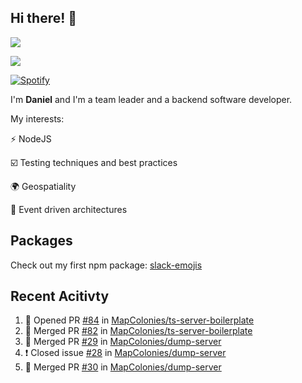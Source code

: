 ## Hi there! 👋
<p>
  <img src="https://i.imgur.com/agb7xe9.png" />
</p>
<p>
  <img src="https://github-readme-stats.vercel.app/api?username=syncush&theme=tokyonight">
</p>

[![Spotify](https://novatorem-rust.vercel.app/api/spotify)](https://open.spotify.com/user/syncush)

I'm **Daniel** and I'm a team leader and a backend software developer.

My interests:

⚡ NodeJS

☑️ Testing techniques and best practices

🌍 Geospatiality

🧠 Event driven architectures

## Packages
Check out my first npm package: [slack-emojis](https://www.npmjs.com/package/slack-emojis)

## Recent Acitivty
<!--START_SECTION:activity-->
1. 💪 Opened PR [#84](https://github.com/MapColonies/ts-server-boilerplate/pull/84) in [MapColonies/ts-server-boilerplate](https://github.com/MapColonies/ts-server-boilerplate)
2. 🎉 Merged PR [#82](https://github.com/MapColonies/ts-server-boilerplate/pull/82) in [MapColonies/ts-server-boilerplate](https://github.com/MapColonies/ts-server-boilerplate)
3. 🎉 Merged PR [#29](https://github.com/MapColonies/dump-server/pull/29) in [MapColonies/dump-server](https://github.com/MapColonies/dump-server)
4. ❗️ Closed issue [#28](https://github.com/MapColonies/dump-server/issues/28) in [MapColonies/dump-server](https://github.com/MapColonies/dump-server)
5. 🎉 Merged PR [#30](https://github.com/MapColonies/dump-server/pull/30) in [MapColonies/dump-server](https://github.com/MapColonies/dump-server)
<!--END_SECTION:activity-->
